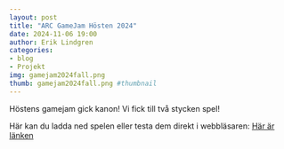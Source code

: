 ```yaml
---
layout: post
title: "ARC GameJam Hösten 2024"
date: 2024-11-06 19:00
author: Erik Lindgren
categories: 
- blog
- Projekt
img: gamejam2024fall.png
thumb: gamejam2024fall.png #thumbnail
---
```

Höstens gamejam gick kanon! Vi fick till två stycken spel!
<!--more-->
Här kan du ladda ned spelen eller testa dem direkt i webbläsaren: [Här är länken](https://itch.io/jam/arc-game-jam-fall-2024)
